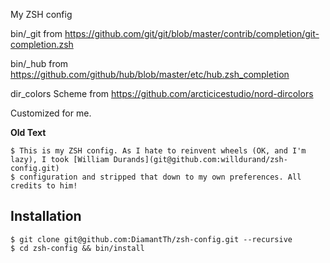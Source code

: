 My ZSH config

 bin/_git from https://github.com/git/git/blob/master/contrib/completion/git-completion.zsh
 
 bin/_hub from  https://github.com/github/hub/blob/master/etc/hub.zsh_completion
 
 dir_colors Scheme from https://github.com/arcticicestudio/nord-dircolors

Customized for me.

  **Old Text**
	
	$ This is my ZSH config. As I hate to reinvent wheels (OK, and I'm lazy), I took [William Durands](git@github.com:willdurand/zsh-config.git) 
	$ configuration and stripped that down to my own preferences. All credits to him! 

Installation
------------

    $ git clone git@github.com:DiamantTh/zsh-config.git --recursive
    $ cd zsh-config && bin/install
